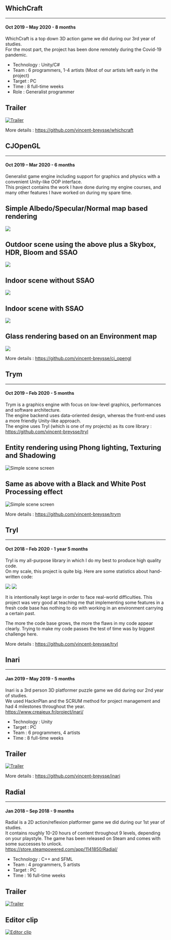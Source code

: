 ## WhichCraft
-------------------------------------------------------
#### Oct 2019 – May 2020 - 8 months

WhichCraft is a top down 3D action game we did during our 3rd year of studies.  
For the most part, the project has been done remotely during the Covid-19 pandemic.

- Technology : Unity/C#
- Team : 6 programmers, 1-4 artists (Most of our artists left early in the project)
- Target : PC
- Time : 8 full-time weeks
- Role : Generalist programmer

## Trailer
[![Trailer](https://img.youtube.com/vi/FjbEneLxB-M/0.jpg)](https://www.youtube.com/watch?v=FjbEneLxB-M)

More details : https://github.com/vincent-breysse/whichcraft

## CJOpenGL
-------------------------------------------------------
#### Oct 2019 – Mar 2020 - 6 months

Generalist game engine including support for graphics and physics with a convenient Unity-like OOP interface.  
This project contains the work I have done during my engine courses, and many other features I have worked on during my spare time.  

## Simple Albedo/Specular/Normal map based rendering
![](https://raw.githubusercontent.com/vincent-breysse/cj_opengl/master/screens/3.png)
## Outdoor scene using the above plus a Skybox, HDR, Bloom and SSAO
![](https://raw.githubusercontent.com/vincent-breysse/cj_opengl/master/screens/1.png)
## Indoor scene without SSAO
![](https://raw.githubusercontent.com/vincent-breysse/cj_opengl/master/screens/4.png)
## Indoor scene with SSAO
![](https://raw.githubusercontent.com/vincent-breysse/cj_opengl/master/screens/5.png)
## Glass rendering based on an Environment map
![](https://raw.githubusercontent.com/vincent-breysse/cj_opengl/master/screens/2.png)

More details : https://github.com/vincent-breysse/cj_opengl

## Trym
-------------------------------------------------------
#### Oct 2019 – Feb 2020 - 5 months

Trym is a graphics engine with focus on low-level graphics, performances and software architecture.  
The engine backend uses data-oriented design, whereas the front-end uses a more friendly Unity-like approach.  
The engine uses Tryl (which is one of my projects) as its core library : https://github.com/vincent-breysse/tryl

## Entity rendering using Phong lighting, Texturing and Shadowing
![Simple scene screen](https://raw.githubusercontent.com/vincent-breysse/trym/master/screens/0.png)

## Same as above with a Black and White Post Processing effect
![Simple scene screen](https://raw.githubusercontent.com/vincent-breysse/trym/master/screens/1.png)

More details : https://github.com/vincent-breysse/trym

## Tryl
-------------------------------------------------------
#### Oct 2018 – Feb 2020 - 1 year 5 months

Tryl is my all-purpose library in which I do my best to produce high quality code.   
On my scale, this project is quite big. Here are some statistics about hand-written code:  

![](https://github.com/vincent-breysse/tryl/blob/master/screen/0.png)
![](https://github.com/vincent-breysse/tryl/blob/master/screen/1.png)

It is intentionally kept large in order to face real-world difficulties. This project was very good at teaching me that implementing some features in a fresh code base has nothing to do with working in an environment carrying a certain past.  

The more the code base grows, the more the flaws in my code appear clearly. Trying to make my code passes the test of time was by biggest challenge here.  

More details : https://github.com/vincent-breysse/tryl

## Inari
-------------------------------------------------------
#### Jan 2019 – May 2019 - 5 months

Inari is a 3rd person 3D platformer puzzle game we did during our 2nd year of studies.  
We used HacknPlan and the SCRUM method for project management and had 4 milestones throughout the year.  
https://www.creajeux.fr/project/inari/  
- Technology : Unity
- Target : PC
- Team : 6 programmers, 4 artists
- Time : 8 full-time weeks

## Trailer
[![Trailer](https://img.youtube.com/vi/BZAh1M4cmQY/0.jpg)](https://www.youtube.com/watch?v=BZAh1M4cmQY)

More details : https://github.com/vincent-breysse/inari

## Radial
-------------------------------------------------------
#### Jan 2018 – Sep 2018 - 9 months

Radial is a 2D action/reflexion platformer game we did during our 1st year of studies.  
It contains roughly 10-20 hours of content throughout 9 levels, depending on your playstyle.
The game has been released on Steam and comes with some successes to unlock.  
https://store.steampowered.com/app/1141850/Radial/  

- Technology : C++ and SFML
- Team : 4 programmers, 5 artists
- Target : PC
- Time : 16 full-time weeks

## Trailer
[![Trailer](https://img.youtube.com/vi/dWEfaEr7UIQ/0.jpg)](https://www.youtube.com/watch?v=dWEfaEr7UIQ)

## Editor clip
[![Editor clip](https://img.youtube.com/vi/Q_NSUxumOyE/0.jpg)](https://www.youtube.com/watch?v=Q_NSUxumOyE)
